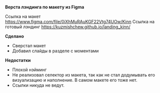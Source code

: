 **Верста лэндинга по макету из Figma**

Ссылка на макет https://www.figma.com/file/0iXhMuRAuKGF22Vtg74UOw/Kinn
Ссылка на готовый лэндинг https://kuzmishchew.github.io/landing_kinn/ 

**Сделано**

* Сверстал макет
* Добавил слайды в разделе с моментами

**Недостатки**

* Плохой нэйминг
* Не реализовал селектор из макета, так как не стал додумывать его визуализацию и наполнение. В самом макете его тоже нет.
* Ссылки никуда не ведут.